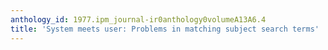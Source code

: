 ```yaml
---
anthology_id: 1977.ipm_journal-ir0anthology0volumeA13A6.4
title: 'System meets user: Problems in matching subject search terms'
---
```


